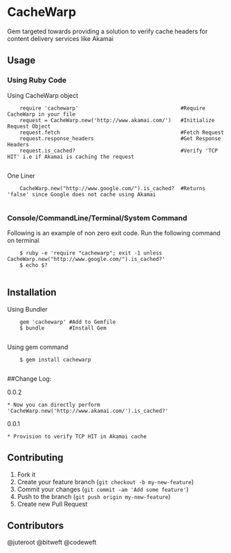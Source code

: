 # CacheWarp

Gem targeted towards providing a solution to verify cache headers for content delivery services like Akamai

## Usage

### Using Ruby Code

Using CacheWarp object

```
    require 'cachewarp'                                 #Require CacheWarp in your file
    request = CacheWarp.new('http://www.akamai.com/')   #Initialize Request Object
    request.fetch                                       #Fetch Request
    request.response_headers                            #Get Response Headers
    request.is_cached?                                  #Verify 'TCP HIT' i.e if Akamai is caching the request
    
```

One Liner

```
    CacheWarp.new("http://www.google.com/").is_cached?  #Returns 'false' since Google does not cache using Akamai
    
```

### Console/CommandLine/Terminal/System Command

Following is an example of non zero exit code. Run the following command on terminal

```
    $ ruby -e 'require "cachewarp"; exit -1 unless CacheWarp.new("http://www.google.com/").is_cached?'
    $ echo $?
    
```

## Installation

Using Bundler

```
    gem 'cachewarp' #Add to Gemfile
    $ bundle        #Install Gem
    
```

Using gem command

```
    $ gem install cachewarp
    
```

##Change Log:

0.0.2

    * Now you can directly perform 'CacheWarp.new('http://www.akamai.com/').is_cached?'

0.0.1

    * Provision to verify TCP HIT in Akamai cache

## Contributing

1. Fork it
2. Create your feature branch (`git checkout -b my-new-feature`)
3. Commit your changes (`git commit -am 'Add some feature'`)
4. Push to the branch (`git push origin my-new-feature`)
5. Create new Pull Request

## Contributors

@juteroot
@bitweft
@codeweft
